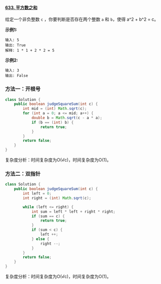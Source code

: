 #### [633. 平方数之和](https://leetcode-cn.com/problems/sum-of-square-numbers/)

给定一个非负整数 `c` ，你要判断是否存在两个整数 `a` 和 `b`，使得 a^2 + b^2 = c。

**示例1:**

```
输入: 5
输出: True
解释: 1 * 1 + 2 * 2 = 5
```

**示例2:**

```
输入: 3
输出: False
```

### 方法一：开根号

```java
class Solution {
    public boolean judgeSquareSum(int c) {
        int mid = (int) Math.sqrt(c);
        for (int a = 0; a <= mid; a++) {
            double b = Math.sqrt(c - a * a);
            if (b == (int) b) {
                return true;
            }
        }
        return false;
    }
}
```

复杂度分析：时间复杂度为O(√c)，时间复杂度为O(1)。

### 方法二：双指针

```java
class Solution {
    public boolean judgeSquareSum(int c) {
        int left = 0;
        int right = (int) Math.sqrt(c);

        while (left <= right) {
            int sum = left * left + right * right;
            if (sum == c) {
                return true;
            }
            if (sum < c) {
                left ++;
            } else {
                right --;
            }
        }
        return false;
    }
}
```

复杂度分析：时间复杂度为O(√c)，时间复杂度为O(1)。